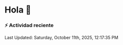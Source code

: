# Hola 👋 

### :zap: Actividad reciente

<!--RECENT_ACTIVITY:start-->
<!--RECENT_ACTIVITY:end-->


<!--RECENT_ACTIVITY:last_update-->
Last Updated: Saturday, October 11th, 2025, 12:17:35 PM
<!--RECENT_ACTIVITY:last_update_end-->
